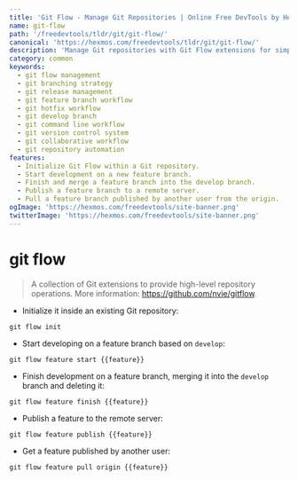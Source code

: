 ```yaml
---
title: 'Git Flow - Manage Git Repositories | Online Free DevTools by Hexmos'
name: git-flow
path: '/freedevtools/tldr/git/git-flow/'
canonical: 'https://hexmos.com/freedevtools/tldr/git/git-flow/'
description: 'Manage Git repositories with Git Flow extensions for simplified branching and releases. Automate complex Git workflows efficiently. Free online tool, no registration required.'
category: common
keywords:
  - git flow management
  - git branching strategy
  - git release management
  - git feature branch workflow
  - git hotfix workflow
  - git develop branch
  - git command line workflow
  - git version control system
  - git collaborative workflow
  - git repository automation
features:
  - Initialize Git Flow within a Git repository.
  - Start development on a new feature branch.
  - Finish and merge a feature branch into the develop branch.
  - Publish a feature branch to a remote server.
  - Pull a feature branch published by another user from the origin.
ogImage: 'https://hexmos.com/freedevtools/site-banner.png'
twitterImage: 'https://hexmos.com/freedevtools/site-banner.png'
---
```


# git flow

> A collection of Git extensions to provide high-level repository operations.
> More information: <https://github.com/nvie/gitflow>.

- Initialize it inside an existing Git repository:

`git flow init`

- Start developing on a feature branch based on `develop`:

`git flow feature start {{feature}}`

- Finish development on a feature branch, merging it into the `develop` branch and deleting it:

`git flow feature finish {{feature}}`

- Publish a feature to the remote server:

`git flow feature publish {{feature}}`

- Get a feature published by another user:

`git flow feature pull origin {{feature}}`
